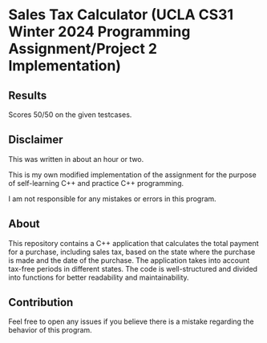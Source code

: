 # Sales Tax Calculator (UCLA CS31 Winter 2024 Programming Assignment/Project 2 Implementation)

## Results
Scores 50/50 on the given testcases.

## Disclaimer

This was written in about an hour or two.

This is my own modified implementation of the assignment for the purpose of self-learning C++ and practice C++ programming.

I am not responsible for any mistakes or errors in this program.

## About

This repository contains a C++ application that calculates the total payment for a purchase, including sales tax, based on the state where the purchase is made and the date of the purchase. The application takes into account tax-free periods in different states. The code is well-structured and divided into functions for better readability and maintainability.

## Contribution

Feel free to open any issues if you believe there is a mistake regarding the behavior of this program.
